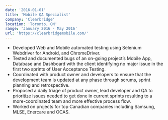 ```yaml
---
date: '2016-01-01'
title: 'Mobile QA Specialist'
company: 'Clearbridge'
location: 'Toronto, ON'
range: 'January 2016 - May 2016'
url: 'https://clearbridgemobile.com/'
---
```


- Developed Web and Mobile automated testing using Selenium Webdriver for Android, and ChromeDriver.
- Tested and documented bugs of an on-going project’s Mobile App, Database and Dashboard with the client identifying no major issue in the first two sprints of User Acceptance Testing.
- Coordinated with product owner and developers to ensure that the development team is updated at any phase through scrums, sprint planning and retrospective.
- Proposed a daily triage of product owner, lead developer and QA to prioritize issues needed to get done in current sprints resulting to a more-coordinated team and more effective process flow.
- Worked on projects for top Canadian companies including Samsung, MLSE, Enercare and OCAS.